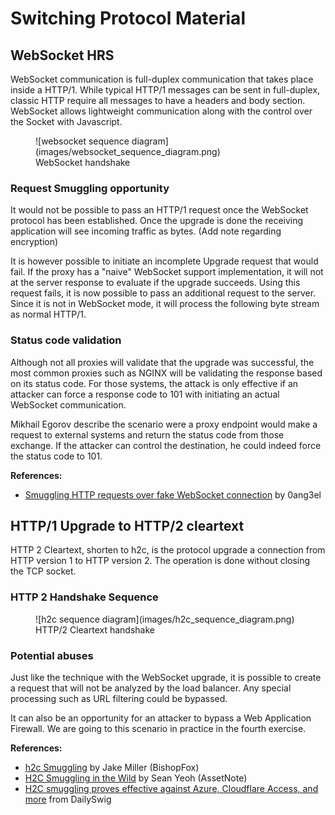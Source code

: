 # Switching Protocol Material

## WebSocket HRS

WebSocket communication is full-duplex communication that takes place inside a HTTP/1. While typical HTTP/1 messages can be sent in full-duplex, classic HTTP require all messages to have a headers and body section. WebSocket allows lightweight communication along with the control over the Socket with Javascript.


<figure markdown>
![websocket sequence diagram](images/websocket_sequence_diagram.png)
<figcaption>WebSocket handshake</figcaption>
</figure>

### Request Smuggling opportunity

It would not be possible to pass an HTTP/1 request once the WebSocket protocol has been established. Once the upgrade is done the receiving application will see incoming traffic as bytes. (Add note regarding encryption)

It is however possible to initiate an incomplete Upgrade request that would fail. If the proxy has a "naive" WebSocket support implementation, it will not at the server response to evaluate if the upgrade succeeds. Using this request fails, it is now possible to pass an additional request to the server. Since it is not in WebSocket mode, it will process the following byte stream as normal HTTP/1.

### Status code validation

Although not all proxies will validate that the upgrade was successful, the most common proxies such as NGINX will be validating the response based on its status code. For those systems, the attack is only effective if an attacker can force a response code to 101 with initiating an actual WebSocket communication.

Mikhail Egorov describe the scenario were a proxy endpoint would make a request to external systems and return the status code from those exchange. If the attacker can control the destination, he could indeed force the status code to 101.

**References:**

 - [Smuggling HTTP requests over fake WebSocket connection](https://github.com/0ang3el/websocket-smuggle) by 0ang3el



## HTTP/1 Upgrade to HTTP/2 cleartext

HTTP 2 Cleartext, shorten to h2c, is the protocol upgrade a connection from HTTP version 1 to HTTP version 2. The operation is done without closing the TCP socket.

### HTTP 2 Handshake Sequence


<figure markdown>
![h2c sequence diagram](images/h2c_sequence_diagram.png)
<figcaption>HTTP/2 Cleartext handshake</figcaption>
</figure>

### Potential abuses

Just like the technique with the WebSocket upgrade, it is possible to create a request that will not be analyzed by the load balancer. Any special processing such as URL filtering could be bypassed.

It can also be an opportunity for an attacker to bypass a Web Application Firewall. We are going to this scenario in practice in the fourth exercise.

**References:**

 - [h2c Smuggling](https://labs.bishopfox.com/tech-blog/h2c-smuggling-request-smuggling-via-http/2-cleartext-h2c) by Jake Miller (BishopFox)
 - [H2C Smuggling in the Wild](https://blog.assetnote.io/2021/03/18/h2c-smuggling/) by Sean Yeoh (AssetNote)
 - [H2C smuggling proves effective against Azure, Cloudflare Access, and more](https://portswigger.net/daily-swig/h2c-smuggling-proves-effective-against-azure-cloudflare-access-and-more) from DailySwig
